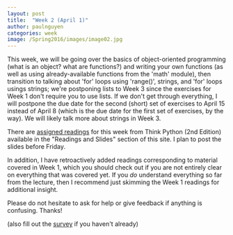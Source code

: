 ```yaml
---
layout: post
title:  "Week 2 (April 1)"
author: paulnguyen
categories: week
image: /Spring2016/images/image02.jpg
---
```


This week, we will be going over the basics of object-oriented programming (what is an object? what are functions?) and writing your own functions (as well as using already-available functions from the 'math' module), then transition to talking about 'for' loops using 'range()', strings, and 'for' loops usings strings; we're postponing lists to Week 3 since the exercises for Week 1 don't require you to use lists. If we don't get through everything, I will postpone the due date for the second (short) set of exercises to April 15 instead of April 8 (which is the due date for the first set of exercises, by the way). We will likely talk more about strings in Week 3.

There are [assigned readings][readings] for this week from Think Python (2nd Edition) available in the "Readings and Slides" section of this site. I plan to post the slides before Friday.

In addition, I have retroactively added readings corresponding to material covered in Week 1, which you should check out if you are not entirely clear on everything that was covered yet. If you *do* understand everything so far from the lecture, then I recommend just skimming the Week 1 readings for additional insight.

Please do not hesitate to ask for help or give feedback if anything is confusing. Thanks!

(also fill out the [survey][survey] if you haven't already)

[readings]: http://pailnguyen.github.io/Spring2016/readings_slides/
[survey]: http://goo.gl/forms/ANegXfQ9PD